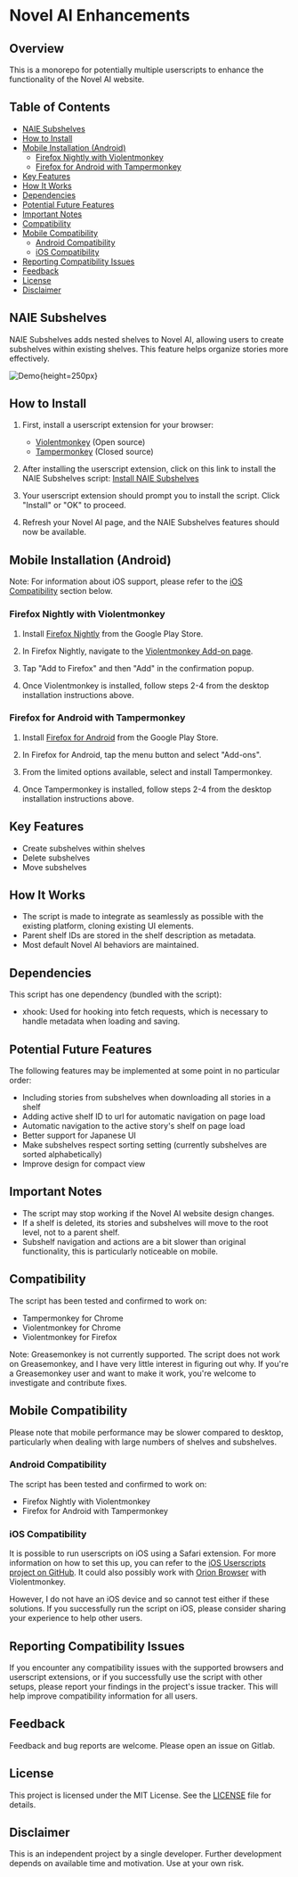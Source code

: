 # Novel AI Enhancements

## Overview

This is a monorepo for potentially multiple userscripts to enhance the functionality of the Novel AI website.

## Table of Contents

-   [NAIE Subshelves](#naie-subshelves)
-   [How to Install](#how-to-install)
-   [Mobile Installation (Android)](#mobile-installation-android)
    -   [Firefox Nightly with Violentmonkey](#firefox-nightly-with-violentmonkey)
    -   [Firefox for Android with Tampermonkey](#firefox-for-android-with-tampermonkey)
-   [Key Features](#key-features)
-   [How It Works](#how-it-works)
-   [Dependencies](#dependency)
-   [Potential Future Features](#potential-future-features)
-   [Important Notes](#important-notes)
-   [Compatibility](#compatibility)
-   [Mobile Compatibility](#mobile-compatibility)
    -   [Android Compatibility](#android-compatibility)
    -   [iOS Compatibility](#ios-compatibility)
-   [Reporting Compatibility Issues](#reporting-compatibility-issues)
-   [Feedback](#feedback)
-   [License](#license)
-   [Disclaimer](#disclaimer)

## NAIE Subshelves

NAIE Subshelves adds nested shelves to Novel AI, allowing users to create subshelves within existing shelves. This feature helps organize stories more effectively.

![Demo](images/demo.gif){height=250px}

## How to Install

1. First, install a userscript extension for your browser:

    - [Violentmonkey](https://violentmonkey.github.io/) (Open source)
    - [Tampermonkey](https://www.tampermonkey.net/) (Closed source)

2. After installing the userscript extension, click on this link to install the NAIE Subshelves script: [Install NAIE Subshelves](https://gitlab.com/Nystik/nai-enhancements/-/raw/main/subshelves/dist/naie-subshelves.user.js)

3. Your userscript extension should prompt you to install the script. Click "Install" or "OK" to proceed.

4. Refresh your Novel AI page, and the NAIE Subshelves features should now be available.

## Mobile Installation (Android)

Note: For information about iOS support, please refer to the [iOS Compatibility](#ios-compatibility) section below.

### Firefox Nightly with Violentmonkey

1. Install [Firefox Nightly](https://play.google.com/store/apps/details?id=org.mozilla.fenix) from the Google Play Store.

2. In Firefox Nightly, navigate to the [Violentmonkey Add-on page](https://addons.mozilla.org/en-US/firefox/addon/violentmonkey/).

3. Tap "Add to Firefox" and then "Add" in the confirmation popup.

4. Once Violentmonkey is installed, follow steps 2-4 from the desktop installation instructions above.

### Firefox for Android with Tampermonkey

1. Install [Firefox for Android](https://play.google.com/store/apps/details?id=org.mozilla.firefox) from the Google Play Store.

2. In Firefox for Android, tap the menu button and select "Add-ons".

3. From the limited options available, select and install Tampermonkey.

4. Once Tampermonkey is installed, follow steps 2-4 from the desktop installation instructions above.

## Key Features

-   Create subshelves within shelves
-   Delete subshelves
-   Move subshelves

## How It Works

-   The script is made to integrate as seamlessly as possible with the existing platform, cloning existing UI elements.
-   Parent shelf IDs are stored in the shelf description as metadata.
-   Most default Novel AI behaviors are maintained.

## Dependencies

This script has one dependency (bundled with the script):

-   xhook: Used for hooking into fetch requests, which is necessary to handle metadata when loading and saving.

## Potential Future Features

The following features may be implemented at some point in no particular order:

-   Including stories from subshelves when downloading all stories in a shelf
-   Adding active shelf ID to url for automatic navigation on page load
-   Automatic navigation to the active story's shelf on page load
-   Better support for Japanese UI
-   Make subshelves respect sorting setting (currently subshelves are sorted alphabetically)
-   Improve design for compact view

## Important Notes

-   The script may stop working if the Novel AI website design changes.
-   If a shelf is deleted, its stories and subshelves will move to the root level, not to a parent shelf.
-   Subshelf navigation and actions are a bit slower than original functionality, this is particularly noticeable on mobile.

## Compatibility

The script has been tested and confirmed to work on:

-   Tampermonkey for Chrome
-   Violentmonkey for Chrome
-   Violentmonkey for Firefox

Note: Greasemonkey is not currently supported. The script does not work on Greasemonkey, and I have very little interest in figuring out why. If you're a Greasemonkey user and want to make it work, you're welcome to investigate and contribute fixes.

## Mobile Compatibility

Please note that mobile performance may be slower compared to desktop, particularly when dealing with large numbers of shelves and subshelves.

### Android Compatibility

The script has been tested and confirmed to work on:

-   Firefox Nightly with Violentmonkey
-   Firefox for Android with Tampermonkey

### iOS Compatibility

It is possible to run userscripts on iOS using a Safari extension. For more information on how to set this up, you can refer to the [iOS Userscripts project on GitHub](https://github.com/quoid/userscripts). It could also possibly work with [Orion Browser](https://apps.apple.com/us/app/orion-browser-by-kagi/id14844982000) with Violentmonkey.

However, I do not have an iOS device and so cannot test either if these solutions. If you successfully run the script on iOS, please consider sharing your experience to help other users.

## Reporting Compatibility Issues

If you encounter any compatibility issues with the supported browsers and userscript extensions, or if you successfully use the script with other setups, please report your findings in the project's issue tracker. This will help improve compatibility information for all users.

## Feedback

Feedback and bug reports are welcome. Please open an issue on Gitlab.

## License

This project is licensed under the MIT License. See the [LICENSE](LICENSE) file for details.

## Disclaimer

This is an independent project by a single developer. Further development depends on available time and motivation. Use at your own risk.
